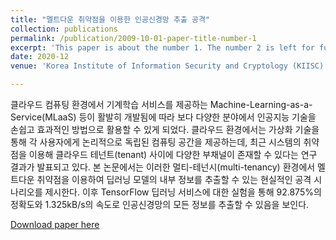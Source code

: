```yaml
---
title: "멜트다운 취약점을 이용한 인공신경망 추출 공격"
collection: publications
permalink: /publication/2009-10-01-paper-title-number-1
excerpt: 'This paper is about the number 1. The number 2 is left for future work.'
date: 2020-12
venue: 'Korea Institute of Information Security and Cryptology (KIISC)'

---
```

클라우드 컴퓨팅 환경에서 기계학습 서비스를 제공하는 Machine-Learning-as-a-Service(MLaaS) 등이 활발히 개발됨에 따라 보다 다양한 분야에서 인공지능 기술을 손쉽고 효과적인 방법으로 활용할 수 있게 되었다. 클라우드 환경에서는 가상화 기술을 통해 각 사용자에게 논리적으로 독립된 컴퓨팅 공간을 제공하는데, 최근 시스템의 취약점을 이용해 클라우드 테넌트(tenant) 사이에 다양한 부채널이 존재할 수 있다는 연구 결과가 발표되고 있다. 본 논문에서는 이러한 멀티-테넌시(multi-tenancy) 환경에서 멜트다운 취약점을 이용하여 딥러닝 모델의 내부 정보를 추출할 수 있는 현실적인 공격 시나리오를 제시한다. 이후 TensorFlow 딥러닝 서비스에 대한 실험을 통해 92.875%의 정확도와 1.325kB/s의 속도로 인공신경망의 모든 정보를 추출할 수 있음을 보인다.

[Download paper here](https://www.dbpia.co.kr/pdf/pdfView.do?nodeId=NODE10510254)
